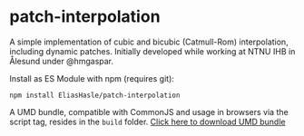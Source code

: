 # patch-interpolation
A simple implementation of cubic and bicubic (Catmull-Rom) interpolation, including dynamic patches. Initially developed while working at NTNU IHB in Ålesund under @hmgaspar.

Install as ES Module with npm (requires git):

`npm install EliasHasle/patch-interpolation`

A UMD bundle, compatible with CommonJS and usage in browsers via the script tag, resides in the `build` folder.
[Click here to download UMD bundle](https://cdn.jsdelivr.net/gh/EliasHasle/patch-interpolation/build/patch-interpolation.js)

